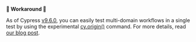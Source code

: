<Alert type="info">

<strong class="alert-header">🎉 Workaround 🎉</strong>

As of Cypress [v9.6.0](https://on.cypress.io/changelog#9-6-0), you can easily
test multi-domain workflows in a single test by using the experimental
[cy.origin()](https://on.cypress.io/origin) command. For more details, read
[our blog post](https://cypress.io/blog/2022/04/25/cypress-9-6-0-easily-test-multi-domain-workflows-with-cy-origin/).

</Alert>
